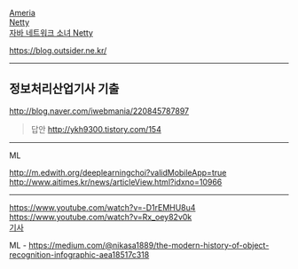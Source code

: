 [Ameria](https://www.google.co.kr/search?newwindow=1&rlz=1C1MSNA_enKR702KR702&ei=TcHyWYjCNceW0gSX5ougDg&q=armeria+%EC%82%AC%EC%9A%A9&oq=armeria+%EC%82%AC%EC%9A%A9&gs_l=psy-ab.3...4913.6155.0.6232.8.7.1.0.0.0.123.600.4j2.6.0....0...1.1j4.64.psy-ab..3.4.295...0j0i30k1.0.wc8MTwC_O2Y)  
[Netty](https://www.google.co.kr/search?newwindow=1&rlz=1C1MSNA_enKR702KR702&q=netty+%ED%94%84%EB%A1%9C%EC%A0%9D%ED%8A%B8&sa=X&ved=0ahUKEwjMibLujZDXAhWKU7wKHTUND-M4ChDVAgh2KAg&biw=1014&bih=740)  
[자바 네트워크 소녀 Netty](http://www.kyobobook.co.kr/product/detailViewKor.laf?ejkGb=KOR&mallGb=KOR&barcode=9788968482243&orderClick=LAG&Kc=#N)  


https://blog.outsider.ne.kr/  
- - -

정보처리산업기사 기출
----------------
http://blog.naver.com/iwebmania/220845787897

>답안
http://ykh9300.tistory.com/154

- - -

ML  

http://m.edwith.org/deeplearningchoi?validMobileApp=true  
http://www.aitimes.kr/news/articleView.html?idxno=10966  

- - -

https://www.youtube.com/watch?v=-D1rEMHU8u4  
https://www.youtube.com/watch?v=Rx_oey82v0k  
[기사](http://news.kukinews.com/news/article.html?no=91185)





ML - https://medium.com/@nikasa1889/the-modern-history-of-object-recognition-infographic-aea18517c318
